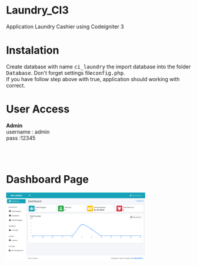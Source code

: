
# Laundry_CI3
Application Laundry Cashier using Codeigniter 3

# Instalation
Create database with name <kbd>ci_laundry</kbd> the import database into the folder <kbd>Database</kbd>. Don't forget settings file<kbd>config.php</kbd>. <br>
If you have follow step above with true, application should working with correct. 

# User Access
  <b>Admin</b> <br>
  username : admin <br>
  pass     :12345

<br><br>
# Dashboard Page
<img src="image/dashboard1.png" width="75%" height="50%">





